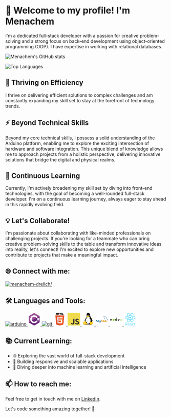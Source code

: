 # 👋 Welcome to my profile! I'm Menachem

I'm a dedicated full-stack developer with a passion for creative problem-solving and a strong focus on back-end development using object-oriented programming (OOP). I have expertise in working with relational databases.

![Menachem's GitHub stats](https://github-readme-stats.vercel.app/api?username=Menachem-D&show_icons=true&theme=transparent)

![Top Languages](https://github-readme-stats.vercel.app/api/top-langs/?username=Menachem-D&layout=compact)

## 🚀 Thriving on Efficiency
I thrive on delivering efficient solutions to complex challenges and am constantly expanding my skill set to stay at the forefront of technology trends.

## ⚡️ Beyond Technical Skills
Beyond my core technical skills, I possess a solid understanding of the Arduino platform, enabling me to explore the exciting intersection of hardware and software integration. This unique blend of knowledge allows me to approach projects from a holistic perspective, delivering innovative solutions that bridge the digital and physical realms.

## 🌱 Continuous Learning
Currently, I'm actively broadening my skill set by diving into front-end technologies, with the goal of becoming a well-rounded full-stack developer. I'm on a continuous learning journey, always eager to stay ahead in this rapidly evolving field.

## 💡 Let's Collaborate!
I'm passionate about collaborating with like-minded professionals on challenging projects. If you're looking for a teammate who can bring creative problem-solving skills to the table and transform innovative ideas into reality, let's connect! I'm excited to explore new opportunities and contribute to projects that make a meaningful impact.

## 🌐 Connect with me:
<p align="left">
<a href="https://linkedin.com/in/menachem-drelich/" target="_blank">
<img align="center" src="https://raw.githubusercontent.com/rahuldkjain/github-profile-readme-generator/master/src/images/icons/Social/linked-in-alt.svg" alt="menachem-drelich/" height="30" width="40" />
</a>
</p>

## 🛠️ Languages and Tools:
<p align="left"> 
<a href="https://www.arduino.cc/" target="_blank" rel="noreferrer"> 
<img src="https://cdn.worldvectorlogo.com/logos/arduino-1.svg" alt="arduino" width="40" height="40"/> 
</a> 
<a href="https://www.w3schools.com/cs/" target="_blank" rel="noreferrer"> 
<img src="https://raw.githubusercontent.com/devicons/devicon/master/icons/csharp/csharp-original.svg" alt="csharp" width="40" height="40"/> 
</a> 
<a href="https://git-scm.com/" target="_blank" rel="noreferrer"> 
<img src="https://www.vectorlogo.zone/logos/git-scm/git-scm-icon.svg" alt="git" width="40" height="40"/> 
</a> 
<a href="https://www.w3.org/html/" target="_blank" rel="noreferrer"> 
<img src="https://raw.githubusercontent.com/devicons/devicon/master/icons/html5/html5-original-wordmark.svg" alt="html5" width="40" height="40"/> 
</a> 
<a href="https://developer.mozilla.org/en-US/docs/Web/JavaScript" target="_blank" rel="noreferrer"> 
<img src="https://raw.githubusercontent.com/devicons/devicon/master/icons/javascript/javascript-original.svg" alt="javascript" width="40" height="40"/> 
</a> 
<a href="https://www.linux.org/" target="_blank" rel="noreferrer"> 
<img src="https://raw.githubusercontent.com/devicons/devicon/master/icons/linux/linux-original.svg" alt="linux" width="40" height="40"/> 
</a> 
<a href="https://www.mysql.com/" target="_blank" rel="noreferrer"> 
<img src="https://raw.githubusercontent.com/devicons/devicon/master/icons/mysql/mysql-original-wordmark.svg" alt="mysql" width="40" height="40"/> 
</a> 
<a href="https://nodejs.org" target="_blank" rel="noreferrer"> 
<img src="https://raw.githubusercontent.com/devicons/devicon/master/icons/nodejs/nodejs-original-wordmark.svg" alt="nodejs" width="40" height="40"/> 
</a> 
<a href="https://reactjs.org/" target="_blank" rel="noreferrer"> 
<img src="https://raw.githubusercontent.com/devicons/devicon/master/icons/react/react-original-wordmark.svg" alt="react" width="40" height="40"/> 
</a> 
</p>

## 📚 Current Learning:
- 🌐 Exploring the vast world of full-stack development
- 📱 Building responsive and scalable applications
- 🤖 Diving deeper into machine learning and artificial intelligence

## 📫 How to reach me:
Feel free to get in touch with me on [LinkedIn](https://linkedin.com/in/menachem-drelich/).

Let's code something amazing together! 🚀
